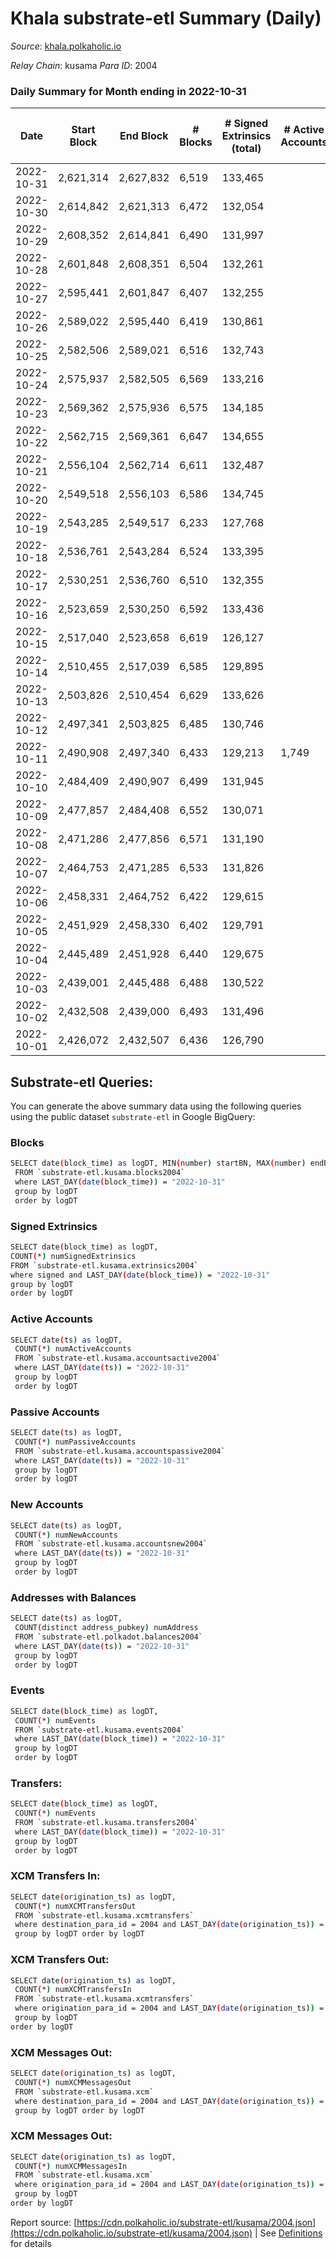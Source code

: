 # Khala substrate-etl Summary (Daily)

_Source_: [khala.polkaholic.io](https://khala.polkaholic.io)

*Relay Chain*: kusama
*Para ID*: 2004



### Daily Summary for Month ending in 2022-10-31


| Date | Start Block | End Block | # Blocks | # Signed Extrinsics (total) | # Active Accounts | # Passive | # New | # Addresses with Balances | # Events | # Transfers | # XCM Transfers In | # XCM Transfers Out | # XCM In | # XCM Out | Issues | 
| ---- | ----------- | --------- | -------- | --------------------------- | ----------------- | --------- | ----- | ------------------------- | -------- | ----------- | ------------------ | ------------------- | -------- | --------- | ------ |
| 2022-10-31 | 2,621,314 | 2,627,832 | 6,519 | 133,465 |  |  |  | 18,546 | 1,759,995 | 3,919 ($804,546.95) | 26 ($5,628.42) | 19 ($6,270.31) | 43 | 34 |  |
| 2022-10-30 | 2,614,842 | 2,621,313 | 6,472 | 132,054 |  |  |  | 18,474 | 1,751,950 | 3,156 ($1,012,268.83) | 7 ($790.82) | 22 ($1,065.58) | 14 | 28 |  |
| 2022-10-29 | 2,608,352 | 2,614,841 | 6,490 | 131,997 |  |  |  | 18,426 | 1,757,054 | 3,468 ($1,205,837.39) | 14 ($2,447.12) | 20 ($3,726.17) | 23 | 28 |  |
| 2022-10-28 | 2,601,848 | 2,608,351 | 6,504 | 132,261 |  |  |  | 18,404 | 1,759,431 | 2,871 ($459,806.41) | 7 ($1,290.18) | 20 ($1,098.99) | 14 | 33 |  |
| 2022-10-27 | 2,595,441 | 2,601,847 | 6,407 | 132,255 |  |  |  | 18,360 | 1,749,468 | 2,814 ($637,265.55) | 18 ($3,777.08) | 25 ($4,756.50) | 24 | 30 |  |
| 2022-10-26 | 2,589,022 | 2,595,440 | 6,419 | 130,861 |  |  |  | 18,340 | 1,741,662 | 3,017 ($390,513.32) | 23 ($2,210.70) | 37 ($3,892.23) | 37 | 55 |  |
| 2022-10-25 | 2,582,506 | 2,589,021 | 6,516 | 132,743 |  |  |  | 18,297 | 1,764,611 | 3,491 ($1,307,976.82) | 12 ($428.55) | 26 ($566.15) | 18 | 32 |  |
| 2022-10-24 | 2,575,937 | 2,582,505 | 6,569 | 133,216 |  |  |  | 18,267 | 1,771,313 | 3,136 ($968,534.22) | 9 ($238.24) | 23 ($1,190.55) | 13 | 23 |  |
| 2022-10-23 | 2,569,362 | 2,575,936 | 6,575 | 134,185 |  |  |  | 18,244 | 1,778,229 | 3,198 ($1,156,158.03) | 17 ($3,306.89) | 31 ($3,362.81) | 18 | 31 |  |
| 2022-10-22 | 2,562,715 | 2,569,361 | 6,647 | 134,655 |  |  |  | 18,226 | 1,785,401 | 2,899 ($558,103.46) | 15 ($452.59) | 35 ($1,621.89) | 15 | 36 |  |
| 2022-10-21 | 2,556,104 | 2,562,714 | 6,611 | 132,487 |  |  |  | 18,210 | 1,788,326 | 3,313 ($452,509.56) | 16 ($2,221.76) | 32 ($2,636.53) | 17 | 33 |  |
| 2022-10-20 | 2,549,518 | 2,556,103 | 6,586 | 134,745 |  |  |  | 18,176 | 1,783,297 | 3,522 ($708,872.75) | 38 ($3,692.72) | 53 ($3,578.95) | 38 | 55 |  |
| 2022-10-19 | 2,543,285 | 2,549,517 | 6,233 | 127,768 |  |  |  | 18,138 | 1,685,052 | 3,258 ($382,780.27) | 26 ($1,058.65) | 52 ($2,337.79) | 29 | 52 |  |
| 2022-10-18 | 2,536,761 | 2,543,284 | 6,524 | 133,395 |  |  |  | 18,103 | 1,761,986 | 3,926 ($1,520,840.86) | 41 ($6,271.28) | 58 ($6,622.09) | 41 | 58 |  |
| 2022-10-17 | 2,530,251 | 2,536,760 | 6,510 | 132,355 |  |  |  | 18,064 | 1,756,315 | 3,927 ($1,034,662.14) | 80 ($11,388.01) | 83 ($8,255.12) | 80 | 89 |  |
| 2022-10-16 | 2,523,659 | 2,530,250 | 6,592 | 133,436 |  |  |  | 18,012 | 1,766,460 | 4,117 ($1,588,629.32) | 67 ($6,515.74) | 100 ($10,623.86) | 67 | 100 |  |
| 2022-10-15 | 2,517,040 | 2,523,658 | 6,619 | 126,127 |  |  |  | 17,962 | 1,680,223 | 5,805 ($4,258,094.69) | 107 ($56,187.85) | 123 ($14,515.88) | 108 | 123 |  |
| 2022-10-14 | 2,510,455 | 2,517,039 | 6,585 | 129,895 |  |  |  | 17,857 | 1,756,287 | 3,965 ($1,842,190.41) | 96 ($16,873.05) | 95 ($7,190.62) | 97 | 98 |  |
| 2022-10-13 | 2,503,826 | 2,510,454 | 6,629 | 133,626 |  |  |  | 17,823 | 1,774,061 | 2,831 ($272,365.42) | 25 ($2,021.73) | 22 ($760.81) | 26 | 22 |  |
| 2022-10-12 | 2,497,341 | 2,503,825 | 6,485 | 130,746 |  |  |  | 17,809 | 1,732,926 | 2,718 ($80,675.79) | 1 ($50.35) | 1 ($117.31) | 2 | 4 |  |
| 2022-10-11 | 2,490,908 | 2,497,340 | 6,433 | 129,213 | 1,749 |  |  | 17,802 | 1,714,528 | 2,505 ($196,813.42) | 6 ($609.41) | 13 ($476.94) | 6 | 13 |  |
| 2022-10-10 | 2,484,409 | 2,490,907 | 6,499 | 131,945 |  |  |  | 17,793 | 1,739,893 | 2,780 ($162,901.57) | 5 ($163.13) | 13 ($487.22) | 5 | 13 |  |
| 2022-10-09 | 2,477,857 | 2,484,408 | 6,552 | 130,071 |  |  |  | 17,782 | 1,719,399 | 2,652 ($132,605.98) | 10 ($266.96) | 21 ($633.11) | 10 | 21 |  |
| 2022-10-08 | 2,471,286 | 2,477,856 | 6,571 | 131,190 |  |  |  | 17,764 | 1,745,772 | 2,390 ($161,464.33) | 10 ($386.82) | 14 ($2,650.93) | 10 | 14 |  |
| 2022-10-07 | 2,464,753 | 2,471,285 | 6,533 | 131,826 |  |  |  | 17,749 | 1,747,739 | 2,410 ($362,285.17) | 16 ($724.97) | 22 ($848.92) | 17 | 23 |  |
| 2022-10-06 | 2,458,331 | 2,464,752 | 6,422 | 129,615 |  |  |  | 17,737 | 1,719,462 | 2,433 ($97,028.47) | 10 ($308.20) | 11 ($358.29) | 10 | 12 |  |
| 2022-10-05 | 2,451,929 | 2,458,330 | 6,402 | 129,791 |  |  |  | 17,731 | 1,721,599 | 2,388 ($141,286.95) | 8 ($122.58) | 13 ($1,597.60) | 9 | 15 |  |
| 2022-10-04 | 2,445,489 | 2,451,928 | 6,440 | 129,675 |  |  |  | 17,724 | 1,720,023 | 2,554 ($131,211.28) | 8 ($575.96) | 11 ($554.82) | 8 | 11 |  |
| 2022-10-03 | 2,439,001 | 2,445,488 | 6,488 | 130,522 |  |  |  | 17,707 | 1,734,278 | 2,648 ($89,762.00) | 17 ($620.61) | 20 ($317.80) | 17 | 20 |  |
| 2022-10-02 | 2,432,508 | 2,439,000 | 6,493 | 131,496 |  |  |  | 17,701 | 1,743,958 | 2,313 ($119,517.44) | 10 ($553.64) | 12 ($223.16) | 10 | 12 |  |
| 2022-10-01 | 2,426,072 | 2,432,507 | 6,436 | 126,790 |  |  |  | 17,696 | 1,684,757 | 2,346 ($96,938.25) | 2 ($220.31) | 9 ($495.24) | 2 | 9 |  |

## Substrate-etl Queries:
You can generate the above summary data using the following queries using the public dataset `substrate-etl` in Google BigQuery:

### Blocks
```bash
SELECT date(block_time) as logDT, MIN(number) startBN, MAX(number) endBN, COUNT(*) numBlocks 
 FROM `substrate-etl.kusama.blocks2004`  
 where LAST_DAY(date(block_time)) = "2022-10-31" 
 group by logDT 
 order by logDT
```

### Signed Extrinsics
```bash
SELECT date(block_time) as logDT, 
COUNT(*) numSignedExtrinsics 
FROM `substrate-etl.kusama.extrinsics2004`  
where signed and LAST_DAY(date(block_time)) = "2022-10-31" 
group by logDT 
order by logDT
```

### Active Accounts
```bash
SELECT date(ts) as logDT, 
 COUNT(*) numActiveAccounts 
 FROM `substrate-etl.kusama.accountsactive2004` 
 where LAST_DAY(date(ts)) = "2022-10-31" 
 group by logDT 
 order by logDT
```

### Passive Accounts
```bash
SELECT date(ts) as logDT, 
 COUNT(*) numPassiveAccounts 
 FROM `substrate-etl.kusama.accountspassive2004` 
 where LAST_DAY(date(ts)) = "2022-10-31" 
 group by logDT 
 order by logDT
```

### New Accounts
```bash
SELECT date(ts) as logDT, 
 COUNT(*) numNewAccounts 
 FROM `substrate-etl.kusama.accountsnew2004` 
 where LAST_DAY(date(ts)) = "2022-10-31" 
 group by logDT
 order by logDT
```

### Addresses with Balances
```bash
SELECT date(ts) as logDT,
 COUNT(distinct address_pubkey) numAddress 
 FROM `substrate-etl.polkadot.balances2004` 
 where LAST_DAY(date(ts)) = "2022-10-31" 
 group by logDT 
 order by logDT
```

### Events
```bash
SELECT date(block_time) as logDT, 
 COUNT(*) numEvents 
 FROM `substrate-etl.kusama.events2004` 
 where LAST_DAY(date(block_time)) = "2022-10-31" 
 group by logDT 
 order by logDT
```

### Transfers:
```bash
SELECT date(block_time) as logDT, 
 COUNT(*) numEvents 
 FROM `substrate-etl.kusama.transfers2004` 
 where LAST_DAY(date(block_time)) = "2022-10-31" 
 group by logDT 
 order by logDT
```

### XCM Transfers In:
```bash
SELECT date(origination_ts) as logDT, 
 COUNT(*) numXCMTransfersOut 
 FROM `substrate-etl.kusama.xcmtransfers` 
 where destination_para_id = 2004 and LAST_DAY(date(origination_ts)) = "2022-10-31" 
 group by logDT order by logDT
```

### XCM Transfers Out:
```bash
SELECT date(origination_ts) as logDT, 
 COUNT(*) numXCMTransfersIn 
 FROM `substrate-etl.kusama.xcmtransfers` 
 where origination_para_id = 2004 and LAST_DAY(date(origination_ts)) = "2022-10-31" 
 group by logDT 
order by logDT
```

### XCM Messages Out:
```bash
SELECT date(origination_ts) as logDT, 
 COUNT(*) numXCMMessagesOut 
 FROM `substrate-etl.kusama.xcm` 
 where destination_para_id = 2004 and LAST_DAY(date(origination_ts)) = "2022-10-31" 
 group by logDT order by logDT
```

### XCM Messages Out:
```bash
SELECT date(origination_ts) as logDT, 
 COUNT(*) numXCMMessagesIn 
 FROM `substrate-etl.kusama.xcm` 
 where origination_para_id = 2004 and LAST_DAY(date(origination_ts)) = "2022-10-31" 
 group by logDT 
order by logDT
```


Report source: [https://cdn.polkaholic.io/substrate-etl/kusama/2004.json](https://cdn.polkaholic.io/substrate-etl/kusama/2004.json) | See [Definitions](/DEFINITIONS.md) for details
